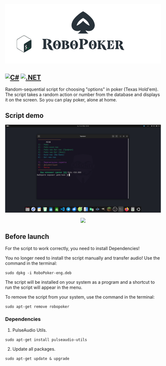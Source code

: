 <p align="center"><img src=".github/img/logo.png"></p>

[![C#](https://img.shields.io/badge/-C%23-D9C6F0?style=for-the-badge&logo=c-sharp&logoColor=black&logoWidth=30)](https://docs.microsoft.com/en-us/dotnet/csharp/)
[![.NET](https://img.shields.io/badge/-.NET-C9D9F2?style=for-the-badge&logo=dotnet&logoColor=black&logoWidth=30)](https://dotnet.microsoft.com/)
---

Random-sequential script for choosing "options" in poker (Texas Hold'em).
The script takes a random action or number from the database and displays it on the screen.
So you can play poker, alone at home.

## Script demo

<p align="center"><img src=".github/img/image-terminal.png"></p>
<p align="center"><img src=".github/img/image.png"></p>

## Before launch

<p>For the script to work correctly, you need to install Dependencies!</p>
<P>You no longer need to install the script manually and transfer audio! Use the command in the terminal:</P>

```
sudo dpkg -i RoboPoker-eng.deb
```
<p>The script will be installed on your system as a program and a shortcut to run the script will appear in the menu.</p>
<p>To remove the script from your system, use the command in the terminal:</p> 

```
sudo apt-get remove robopoker
```

### Dependencies

1. PulseAudio Utils.

```
sudo apt-get install pulseaudio-utils
```

2. Update all packages.

```
sudo apt-get update & upgrade
```
